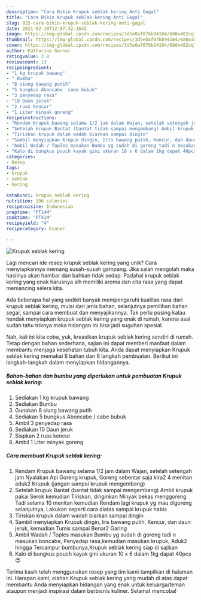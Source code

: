 ```yaml
---
description: "Cara Bikin Krupuk seblak kering Anti Gagal"
title: "Cara Bikin Krupuk seblak kering Anti Gagal"
slug: 825-cara-bikin-krupuk-seblak-kering-anti-gagal
date: 2021-02-10T12:07:32.164Z
image: https://img-global.cpcdn.com/recipes/3d5e0af07bb94104/680x482cq70/krupuk-seblak-kering-foto-resep-utama.jpg
thumbnail: https://img-global.cpcdn.com/recipes/3d5e0af07bb94104/680x482cq70/krupuk-seblak-kering-foto-resep-utama.jpg
cover: https://img-global.cpcdn.com/recipes/3d5e0af07bb94104/680x482cq70/krupuk-seblak-kering-foto-resep-utama.jpg
author: Katharine Garner
ratingvalue: 3.8
reviewcount: 13
recipeingredient:
- "1 kg krupuk bawang"
- " Bumbu"
- "8 siung bawang putih"
- "5 bungkus Aboncabe  cabe bubuk"
- "3 penyedap rasa"
- "10 Daun jeruk"
- "2 ruas kencur"
- "1 Liter minyak goreng"
recipeinstructions:
- "Rendam Krupuk bawang selama 1/2 jam dalam Wajan, setelah setengah jam Nyalakan Api Goreng krupuk, Goreng sebentar saja kira2 4 menitan aduk2 Krupuk (jangan sampai krupuk mengembang)"
- "Setelah krupuk Bantat (bantat tidak sampai mengembang) Ambil krupuk pakai Serok kemudian Tiriskan, dinginkan Minyak bekas menggoreng Tadi selama 10 menitan kemudian Rendam lagi krupuk yg mau digoreng selanjutnya, Lakukan seperti cara diatas sampai krupuk habis"
- "Tiriskan krupuk dalam wadah biarkan sampai dingin"
- "Sambil menyiapkan Krupuk dingin, Iris bawang putih, Kencur, dan daun jeruk, kemudian Tumis sampai Benar2 Garing"
- "Ambil Wadah / Toples masukan Bumbu yg sudah di goreng tadi n masukan boncabe, Penyedap rasa,kemudian masukan krupuk, Aduk2 hingga Tercampur bumbunya,Krupuk seblak kering siap di sajikan"
- "Kalo di bungkus pouch kayak gini ukuran 10 x 6 dalam 1kg dapat 40pcs 😍"
categories:
- Resep
tags:
- krupuk
- seblak
- kering

katakunci: krupuk seblak kering 
nutrition: 196 calories
recipecuisine: Indonesian
preptime: "PT14M"
cooktime: "PT41M"
recipeyield: "4"
recipecategory: Dinner

---
```



![Krupuk seblak kering](https://img-global.cpcdn.com/recipes/3d5e0af07bb94104/680x482cq70/krupuk-seblak-kering-foto-resep-utama.jpg)

Lagi mencari ide resep krupuk seblak kering yang unik? Cara menyiapkannya memang susah-susah gampang. Jika salah mengolah maka hasilnya akan hambar dan bahkan tidak sedap. Padahal krupuk seblak kering yang enak harusnya sih memiliki aroma dan cita rasa yang dapat memancing selera kita.

Ada beberapa hal yang sedikit banyak mempengaruhi kualitas rasa dari krupuk seblak kering, mulai dari jenis bahan, selanjutnya pemilihan bahan segar, sampai cara membuat dan menyajikannya. Tak perlu pusing kalau hendak menyiapkan krupuk seblak kering yang enak di rumah, karena asal sudah tahu triknya maka hidangan ini bisa jadi suguhan spesial.




Nah, kali ini kita coba, yuk, kreasikan krupuk seblak kering sendiri di rumah. Tetap dengan bahan sederhana, sajian ini dapat memberi manfaat dalam membantu menjaga kesehatan tubuh kita. Anda dapat menyiapkan Krupuk seblak kering memakai 8 bahan dan 6 langkah pembuatan. Berikut ini langkah-langkah dalam menyiapkan hidangannya.

<!--inarticleads1-->

##### Bahan-bahan dan bumbu yang diperlukan untuk pembuatan Krupuk seblak kering:

1. Sediakan 1 kg krupuk bawang
1. Sediakan  Bumbu
1. Gunakan 8 siung bawang putih
1. Sediakan 5 bungkus Aboncabe / cabe bubuk
1. Ambil 3 penyedap rasa
1. Sediakan 10 Daun jeruk
1. Siapkan 2 ruas kencur
1. Ambil 1 Liter minyak goreng




<!--inarticleads2-->

##### Cara membuat Krupuk seblak kering:

1. Rendam Krupuk bawang selama 1/2 jam dalam Wajan, setelah setengah jam Nyalakan Api Goreng krupuk, Goreng sebentar saja kira2 4 menitan aduk2 Krupuk (jangan sampai krupuk mengembang)
1. Setelah krupuk Bantat (bantat tidak sampai mengembang) Ambil krupuk pakai Serok kemudian Tiriskan, dinginkan Minyak bekas menggoreng Tadi selama 10 menitan kemudian Rendam lagi krupuk yg mau digoreng selanjutnya, Lakukan seperti cara diatas sampai krupuk habis
1. Tiriskan krupuk dalam wadah biarkan sampai dingin
1. Sambil menyiapkan Krupuk dingin, Iris bawang putih, Kencur, dan daun jeruk, kemudian Tumis sampai Benar2 Garing
1. Ambil Wadah / Toples masukan Bumbu yg sudah di goreng tadi n masukan boncabe, Penyedap rasa,kemudian masukan krupuk, Aduk2 hingga Tercampur bumbunya,Krupuk seblak kering siap di sajikan
1. Kalo di bungkus pouch kayak gini ukuran 10 x 6 dalam 1kg dapat 40pcs 😍




Terima kasih telah menggunakan resep yang tim kami tampilkan di halaman ini. Harapan kami, olahan Krupuk seblak kering yang mudah di atas dapat membantu Anda menyiapkan hidangan yang enak untuk keluarga/teman ataupun menjadi inspirasi dalam berbisnis kuliner. Selamat mencoba!
